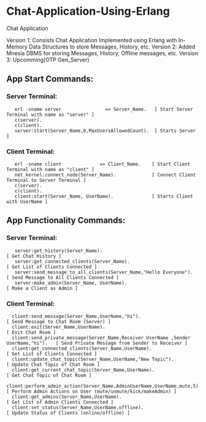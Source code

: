 # Chat-Application-Using-Erlang
Chat Application

Version 1: Consists Chat Application Implemented using Erlang with In-Memory Data Structures to store Messages, History, etc.
Version 2: Added Mnesia DBMS for storing Messages, History, Offline messages, etc.
Version 3: Upcomming(OTP Gen_Server)

## App Start Commands:

### Server Terminal:
```
   erl -sname server                => Server_Name.   [ Start Server Terminal with name as "server" ]
   c(server). 
   c(client). 
   server:start(Server_Name,0,MaxUsersAllowedCount).  [ Starts Server ]
```

### Client Terminal:
 ``` 
    erl -sname client              => Client_Name.    [ Start Client Terminal with name as "client" ]
    net_kernel:connect_node(Server_Name).             [ Connect Client Terminal to Server Terminal ]
    c(server). 
    c(client).
    client:start(Server_Name, UserName).              [ Starts Client with UserName ]
```  

## App Functionality Commands:

### Server Terminal:
``` 
   server:get_history(Server_Name).                                         [ Get Chat History ]
   server:get_connected_clients(Server_Name).                               [ Get List of Clients Connected ]
   server:send_message_to_all_clients(Server_Name,"Hello Everyone").        [ Send Message to All Clients Connected ]
   server:make_admin(Server_Name, UserName).                                [ Make a Client as Admin ]
```

### Client Terminal:
```
  client:send_message(Server_Name,UserName,"hi").                                     [ Send Message to Chat Room (Server) ]
  client:exit(Server_Name,UserName).                                                  [ Exit Chat Room ]
  client:send_private_message(Server_Name,Receiver UserName ,Sender UserName,"hi").   [ Send Private Message from Sender to Receiver ]
  client:get_connected_clients(Server_Name,UserName).                                 [ Get List of Clients Connected ]
  client:update_chat_topic(Server_Name,UserName,"New Topic").                         [ Update Chat Topic of Chat Room ]
  client:get_current_chat_topic(Server_Name,UserName).                                [ Get Chat Topic of Chat Room ]
  client:perform_admin_action(Server_Name,AdminUserName,UserName,mute,5).             [ Perform Admin Actions on User (mute/unmute/kick/makeAdmin) ]
  client:get_admins(Server_Name,UserName).                                            [ Get List of Admin Clients Connected ]
  client:set_status(Server_Name,UserName,offline).                                    [ Update Status of Clients (online/offline) ]
```
